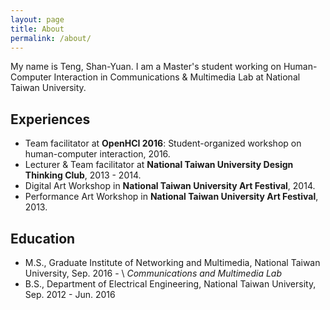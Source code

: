 ```yaml
---
layout: page 
title: About
permalink: /about/
---
```


My name is Teng, Shan-Yuan. I am a Master's student working on Human-Computer Interaction in Communications & Multimedia Lab at National Taiwan University.

## Experiences

* Team facilitator at **OpenHCI 2016**: Student-organized workshop on human-computer interaction, 2016.
* Lecturer & Team facilitator at **National Taiwan University Design Thinking Club**, 2013 - 2014.
* Digital Art Workshop in **National Taiwan University Art Festival**, 2014.
* Performance Art Workshop in **National Taiwan University Art Festival**, 2013.
 
## Education

* M.S., Graduate Institute of Networking and Multimedia, National Taiwan University, Sep. 2016 - \\
*Communications and Multimedia Lab*
* B.S., Department of Electrical Engineering, National Taiwan University, Sep. 2012 - Jun. 2016
